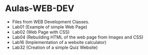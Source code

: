 # Aulas-WEB-DEV

- Files from WEB Development Classes.
- Lab01 (Example of simple Web Page)
- Lab02 (Web Page with CSS)
- Lab04 (Rebuilding HTML of the web page from Images and CSS)
- Lab16 (Implementation of a website calculator)
- Lab32 (Creation of a simple Quiz Website)
